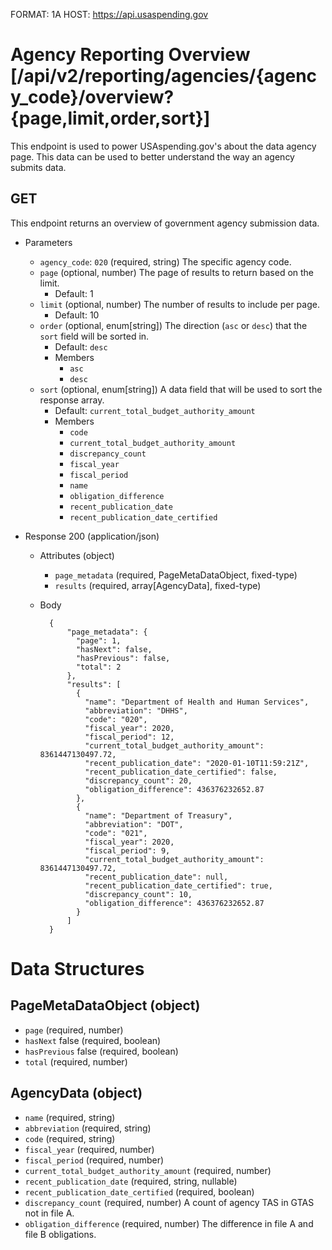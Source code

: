 FORMAT: 1A
HOST: https://api.usaspending.gov

# Agency Reporting Overview [/api/v2/reporting/agencies/{agency_code}/overview?{page,limit,order,sort}]

This endpoint is used to power USAspending.gov's about the data agency page. This data can be used to better understand the way an agency submits data.

## GET

This endpoint returns an overview of government agency submission data.

+ Parameters
    + `agency_code`: `020` (required, string)
        The specific agency code.
    + `page` (optional, number)
        The page of results to return based on the limit.
        + Default: 1
    + `limit` (optional, number)
        The number of results to include per page.
        + Default: 10
    + `order` (optional, enum[string])
        The direction (`asc` or `desc`) that the `sort` field will be sorted in.
        + Default: `desc`
        + Members
            + `asc`
            + `desc`
    + `sort` (optional, enum[string])
        A data field that will be used to sort the response array.
        + Default: `current_total_budget_authority_amount`
        + Members
            + `code`
            + `current_total_budget_authority_amount`
            + `discrepancy_count`
            + `fiscal_year`
            + `fiscal_period`
            + `name`
            + `obligation_difference`
            + `recent_publication_date`
            + `recent_publication_date_certified`

+ Response 200 (application/json)

    + Attributes (object)
        + `page_metadata` (required, PageMetaDataObject, fixed-type)
        + `results` (required, array[AgencyData], fixed-type)
    + Body

            {
                "page_metadata": {
                  "page": 1,
                  "hasNext": false,
                  "hasPrevious": false,
                  "total": 2
                },
                "results": [
                  {
                    "name": "Department of Health and Human Services",
                    "abbreviation": "DHHS",
                    "code": "020",
                    "fiscal_year": 2020,
                    "fiscal_period": 12,
                    "current_total_budget_authority_amount": 8361447130497.72,
                    "recent_publication_date": "2020-01-10T11:59:21Z",
                    "recent_publication_date_certified": false,
                    "discrepancy_count": 20,
                    "obligation_difference": 436376232652.87
                  },
                  {
                    "name": "Department of Treasury",
                    "abbreviation": "DOT",
                    "code": "021",
                    "fiscal_year": 2020,
                    "fiscal_period": 9,
                    "current_total_budget_authority_amount": 8361447130497.72,
                    "recent_publication_date": null,
                    "recent_publication_date_certified": true,
                    "discrepancy_count": 10,
                    "obligation_difference": 436376232652.87
                  }
                ]
            }

# Data Structures

## PageMetaDataObject (object)
+ `page` (required, number)
+ `hasNext` false (required, boolean)
+ `hasPrevious` false (required, boolean)
+ `total` (required, number)

## AgencyData (object)
+ `name` (required, string)
+ `abbreviation` (required, string)
+ `code` (required, string)
+ `fiscal_year` (required, number)
+ `fiscal_period` (required, number)
+ `current_total_budget_authority_amount` (required, number)
+ `recent_publication_date` (required, string, nullable)
+ `recent_publication_date_certified` (required, boolean)
+ `discrepancy_count` (required, number)
    A count of agency TAS in GTAS not in file A.
+ `obligation_difference` (required, number)
    The difference in file A and file B obligations.
